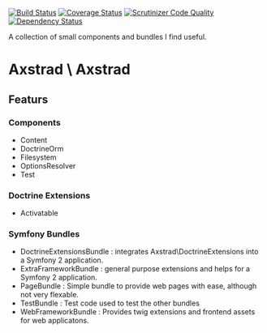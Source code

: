 [![Build Status](https://travis-ci.org/dankempster/axstrad.svg?branch=develop)](https://travis-ci.org/dankempster/axstrad)
[![Coverage Status](https://img.shields.io/coveralls/dankempster/axstrad.svg)](https://coveralls.io/r/dankempster/axstrad)
[![Scrutinizer Code Quality](https://scrutinizer-ci.com/g/dankempster/axstrad/badges/quality-score.png?b=develop)](https://scrutinizer-ci.com/g/dankempster/axstrad/?branch=develop)
[![Dependency Status](https://www.versioneye.com/user/projects/54792bb360944d80cc000105/badge.svg?style=flat)](https://www.versioneye.com/user/projects/54792bb360944d80cc000105)


A collection of small components and bundles I find useful.

# Axstrad \ Axstrad

## Featurs

### Components

 - Content
 - DoctrineOrm
 - Filesystem
 - OptionsResolver
 - Test

### Doctrine Extensions

 - Activatable

### Symfony Bundles

 - DoctrineExtensionsBundle : integrates Axstrad\DoctrineExtensions into a Symfony 2 application.
 - ExtraFrameworkBundle : general purpose extensions and helps for a Symfony 2 application.
 - PageBundle : Simple bundle to provide web pages with ease, although not very flexable.
 - TestBundle : Test code used to test the other bundles
 - WebFrameworkBundle : Provides twig extensions and frontend assets for web applicatons.

